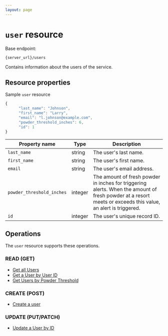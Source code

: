 ```yaml
---
layout: page
---
```

# `user` resource

Base endpoint:

```shell
{server_url}/users
```

Contains information about the users of the service.

## Resource properties

Sample `user` resource

```js
{
      "last_name": "Johnson",
      "first_name": "Larry",
      "email": "l.johnson@example.com",
      "powder_threshold_inches": 6,
      "id": 1
}
```

| Property name | Type | Description |
| ------------- | ----------- | ----------- |
| `last_name` | string | The user's last name. |
| `first_name` | string | The user's first name. |
| `email` | string | The user's email address. |
| `powder_threshold_inches` | integer | The amount of fresh powder in inches for triggering alerts. When the amount of fresh powder at a resort meets or exceeds this value, an alert is triggered. |
| `id` | integer | The user's unique record ID. |

## Operations

The `user` resource supports these operations.

### READ (GET)

* [Get all Users](/ski-powder-alert-service/api/users-get-all-users)
* [Get a User by User ID](/ski-powder-alert-service/api/users-get-user-by-id)
* [Get Users by Powder Threshold](/ski-powder-alert-service/api/users-get-users-by-threshold)

### CREATE (POST)

* [Create a user](tutorials/users-create-user)

### UPDATE (PUT/PATCH)

* [Update a User by ID](/ski-powder-alert-service/api/users-update-by-id)
